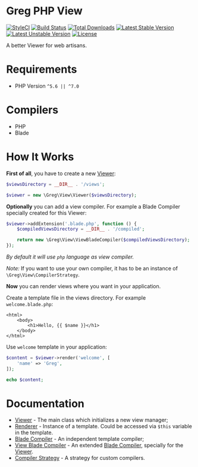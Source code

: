 # Greg PHP View

[![StyleCI](https://styleci.io/repos/71001054/shield?style=flat)](https://styleci.io/repos/71001054)
[![Build Status](https://travis-ci.org/greg-md/php-view.svg)](https://travis-ci.org/greg-md/php-view)
[![Total Downloads](https://poser.pugx.org/greg-md/php-view/d/total.svg)](https://packagist.org/packages/greg-md/php-view)
[![Latest Stable Version](https://poser.pugx.org/greg-md/php-view/v/stable.svg)](https://packagist.org/packages/greg-md/php-view)
[![Latest Unstable Version](https://poser.pugx.org/greg-md/php-view/v/unstable.svg)](https://packagist.org/packages/greg-md/php-view)
[![License](https://poser.pugx.org/greg-md/php-view/license.svg)](https://packagist.org/packages/greg-md/php-view)

A better Viewer for web artisans.

# Requirements

* PHP Version `^5.6 || ^7.0`

# Compilers

- PHP
- Blade

# How It Works

**First of all**, you have to create a new [Viewer](docs/Viewer.md):

```php
$viewsDirectory = __DIR__ . '/views';

$viewer = new \Greg\View\Viewer($viewsDirectory);
```

**Optionally** you can add a view compiler. For example a Blade Compiler specially created for this Viewer:

```php
$viewer->addExtension('.blade.php', function () {
    $compiledViewsDirectory = __DIR__ . '/compiled';

    return new \Greg\View\ViewBladeCompiler($compiledViewsDirectory);
});
```

_By default it will use `php` language as view compiler._

_Note:_ If you want to use your own compiler, it has to be an instance of `\Greg\View\CompilerStrategy`.

**Now** you can render views where you want in your application.

Create a template file in the views directory. For example `welcome.blade.php`:

```blade
<html>
    <body>
        <h1>Hello, {{ $name }}</h1>
    </body>
</html>
```

Use `welcome` template in your application:

```php
$content = $viewer->render('welcome', [
    'name' => 'Greg',
]);

echo $content;
```

# Documentation

* [Viewer](docs/Viewer.md) - The main class which initializes a new view manager;
* [Renderer](docs/Renderer.md) - Instance of a template. Could be accessed via `$this` variable in the template.
* [Blade Compiler](docs/BladeCompiler.md) - An independent template compiler;
* [View Blade Compiler](docs/ViewBladeCompiler.md) - An extended [Blade Compiler](docs/BladeCompiler.md), specially for the [Viewer](Viewer.md).
* [Compiler Strategy](docs/CompilerStrategy.md) - A strategy for custom compilers.
